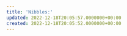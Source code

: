 ```yaml
---
title: 'Nibbles:'
updated: 2022-12-18T20:05:57.0000000+00:00
created: 2022-12-18T20:05:52.0000000+00:00
---
```


